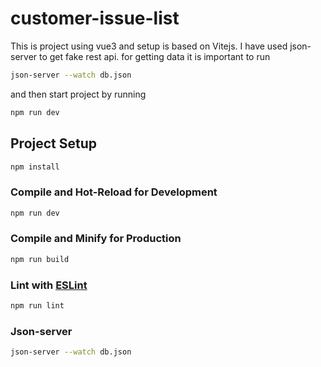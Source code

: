 # customer-issue-list

This is project using vue3 and setup is based on Vitejs. I have used json-server to get fake rest api.
for getting data it is important to run 
```sh
json-server --watch db.json
```
and then start project by running 
```sh
npm run dev
```


## Project Setup

```sh
npm install
```

### Compile and Hot-Reload for Development

```sh
npm run dev
```

### Compile and Minify for Production

```sh
npm run build
```

### Lint with [ESLint](https://eslint.org/)

```sh
npm run lint
```
### Json-server 

```sh
json-server --watch db.json
```
